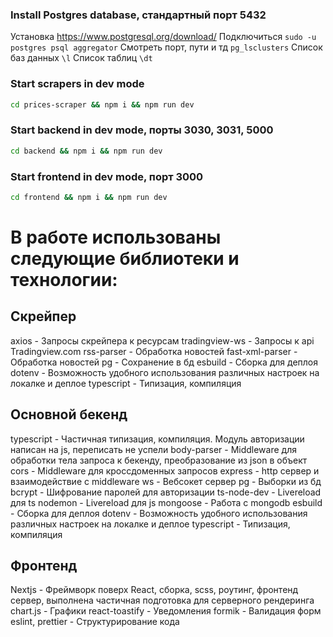 ### Install Postgres database, стандартный порт 5432
Установка https://www.postgresql.org/download/
Подключиться `sudo -u postgres psql aggregator`
Смотреть порт, пути и тд `pg_lsclusters`
Список баз данных `\l`
Список таблиц `\dt`
### Start scrapers in dev mode
```bash
cd prices-scraper && npm i && npm run dev
```
### Start backend in dev mode, порты 3030, 3031, 5000
```bash
cd backend && npm i && npm run dev
```
### Start frontend in dev mode, порт 3000
```bash
cd frontend && npm i && npm run dev
```

# В работе использованы следующие библиотеки и технологии:
## Скрейпер
axios - Запросы скрейпера к ресурсам
tradingview-ws - Запросы к api Tradingview.com
rss-parser - Обработка новостей
fast-xml-parser - Обработка новостей
pg - Сохранение в бд
esbuild - Сборка для деплоя
dotenv - Возможность удобного использования различных настроек на локалке и деплое
typescript - Типизация, компиляция
## Основной бекенд
typescript - Частичная типизация, компиляция. Модуль авторизации написан на js, переписать не успели
body-parser - Middleware для обработки тела запроса к бекенду, преобразование из json в объект
cors - Middleware для кроссдоменных запросов
express - http сервер и взаимодействие с middleware
ws - Вебсокет сервер
pg - Выборки из бд
bcrypt - Шифрование паролей для авторизации
ts-node-dev - Livereload для ts
nodemon - Livereload для js
mongoose - Работа с mongodb
esbuild - Сборка для деплоя
dotenv - Возможность удобного использования различных настроек на локалке и деплое
typescript - Типизация, компиляция
## Фронтенд
Nextjs - Фреймворк поверх React, сборка, scss, роутинг, фронтенд сервер, выполнена частичная подготовка для серверного рендеринга
chart.js - Графики
react-toastify - Уведомления
formik - Валидация форм
eslint, prettier - Структурирование кода
